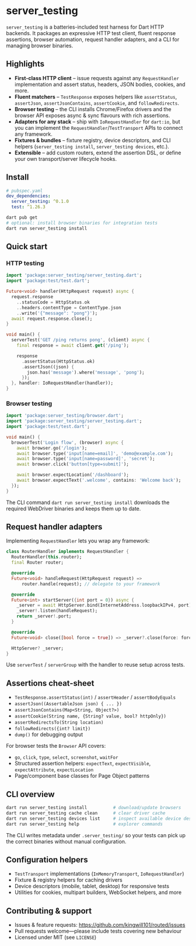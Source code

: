 # server_testing

`server_testing` is a batteries-included test harness for Dart HTTP backends. It
packages an expressive HTTP test client, fluent response assertions, browser
automation, request handler adapters, and a CLI for managing browser binaries.

## Highlights

- **First-class HTTP client** – issue requests against any `RequestHandler`
  implementation and assert status, headers, JSON bodies, cookies, and more.
- **Fluent matchers** – `TestResponse` exposes helpers like
  `assertStatus`, `assertJson`, `assertJsonContains`, `assertCookie`, and
  `followRedirects`.
- **Browser testing** – the CLI installs Chrome/Firefox drivers and the browser
  API exposes async & sync flavours with rich assertions.
- **Adapters for any stack** – ship with `IoRequestHandler` for `dart:io`,
  but you can implement the `RequestHandler`/`TestTransport` APIs to connect
  any framework.
- **Fixtures & bundles** – fixture registry, device descriptors, and CLI
  helpers (`server_testing install`, `server_testing devices`, etc.).
- **Extensible** – add custom routers, extend the assertion DSL, or define your
  own transport/server lifecycle hooks.

## Install

```yaml
# pubspec.yaml
dev_dependencies:
  server_testing: ^0.1.0
  test: ^1.26.3
```

```bash
dart pub get
# optional: install browser binaries for integration tests
dart run server_testing install
```

## Quick start

### HTTP testing

```dart
import 'package:server_testing/server_testing.dart';
import 'package:test/test.dart';

Future<void> handler(HttpRequest request) async {
  request.response
    ..statusCode = HttpStatus.ok
    ..headers.contentType = ContentType.json
    ..write('{"message": "pong"}');
  await request.response.close();
}

void main() {
  serverTest('GET /ping returns pong', (client) async {
    final response = await client.get('/ping');

    response
      .assertStatus(HttpStatus.ok)
      .assertJson((json) {
        json.has('message').where('message', 'pong');
      });
  }, handler: IoRequestHandler(handler));
}
```

### Browser testing

```dart
import 'package:server_testing/browser.dart';
import 'package:server_testing/server_testing.dart';
import 'package:test/test.dart';

void main() {
  browserTest('Login flow', (browser) async {
    await browser.go('/login');
    await browser.type('input[name=email]', 'demo@example.com');
    await browser.type('input[name=password]', 'secret');
    await browser.click('button[type=submit]');

    await browser.expectLocation('/dashboard');
    await browser.expectText('.welcome', contains: 'Welcome back');
  });
}
```

The CLI command `dart run server_testing install` downloads the required
WebDriver binaries and keeps them up to date.

## Request handler adapters

Implementing `RequestHandler` lets you wrap any framework:

```dart
class RouterHandler implements RequestHandler {
  RouterHandler(this.router);
  final Router router;

  @override
  Future<void> handleRequest(HttpRequest request) =>
      router.handle(request); // delegate to your framework

  @override
  Future<int> startServer({int port = 0}) async {
    _server = await HttpServer.bind(InternetAddress.loopbackIPv4, port);
    _server!.listen(handleRequest);
    return _server!.port;
  }

  @override
  Future<void> close([bool force = true]) => _server?.close(force: force);

  HttpServer? _server;
}
```

Use `serverTest` / `serverGroup` with the handler to reuse setup across tests.

## Assertions cheat-sheet

- `TestResponse.assertStatus(int)` / `assertHeader` / `assertBodyEquals`
- `assertJson((AssertableJson json) { ... })`
- `assertJsonContains(Map<String, Object?>)`
- `assertCookie(String name, {String? value, bool? httpOnly})`
- `assertRedirectsTo(String location)`
- `followRedirects({int? limit})`
- `dump()` for debugging output

For browser tests the `Browser` API covers:

- `go`, `click`, `type`, `select`, `screenshot`, `waitFor`
- Structured assertion helpers: `expectText`, `expectVisible`,
  `expectAttribute`, `expectLocation`
- Page/component base classes for Page Object patterns

## CLI overview

```bash
dart run server_testing install          # download/update browsers
dart run server_testing cache clean      # clear driver cache
dart run server_testing devices list     # inspect available device descriptors
dart run server_testing help             # explorer commands
```

The CLI writes metadata under `.server_testing/` so your tests can pick up the
correct binaries without manual configuration.

## Configuration helpers

- `TestTransport` implementations (`InMemoryTransport`, `IoRequestHandler`)
- Fixture & registry helpers for caching drivers
- Device descriptors (mobile, tablet, desktop) for responsive tests
- Utilities for cookies, multipart builders, WebSocket helpers, and more

## Contributing & support

- Issues & feature requests: <https://github.com/kingwill101/routed/issues>
- Pull requests welcome—please include tests covering new behaviour
- Licensed under MIT (see `LICENSE`)
